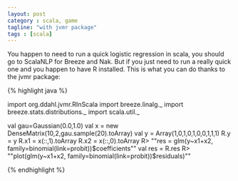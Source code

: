 ```yaml
---
layout: post
category : scala, game
tagline: "with jvmr package"
tags : [scala]
---
```


You happen to need to run a quick logistic regression in scala, you should go to ScalaNLP for Breeze and Nak. But if you just need to run a really quick one and you happen to have R installed.
This is what you can do thanks to the jvmr package:

{% highlight java %}

import org.ddahl.jvmr.RInScala
import breeze.linalg._
import breeze.stats.distributions._
import scala.util._

val gau=Gaussian(0.0,1.0)
val x = new DenseMatrix(10,2,gau.sample(20).toArray)
val y =  Array(1,0,1,0,1,0,0,1,1,1)
R.y  = y
R.x1 = x(::,1).toArray
R.x2 = x(::,0).toArray
R> ""res = glm(y~x1+x2, family=binomial(link=probit))$coefficients""
val res = R.res
R> ""plot(glm(y~x1+x2, family=binomial(link=probit))$residuals)""

{% endhighlight %}

